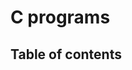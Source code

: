 # C programs

## Table of contents
### 
### 
### 
### 
### 
### 
### 
### 
### 
### 
### 
### 
### 
### 
